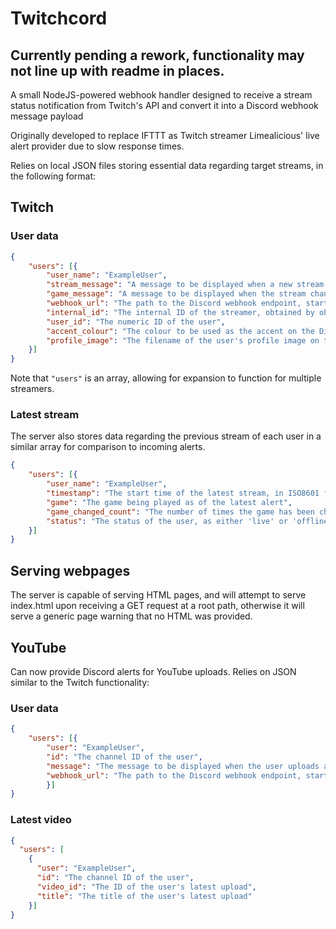 # Twitchcord
## Currently pending a rework, functionality may not line up with readme in places.
A small NodeJS-powered webhook handler designed to receive a stream status notification from Twitch's API and convert it into a Discord webhook message payload

Originally developed to replace IFTTT as Twitch streamer Limealicious' live alert provider due to slow response times.

Relies on local JSON files storing essential data regarding target streams, in the following format:

## Twitch

### User data

```JSON
{
	"users": [{
		"user_name": "ExampleUser",
		"stream_message": "A message to be displayed when a new stream starts.",
		"game_message": "A message to be displayed when the stream changes game mid-stream.",
		"webhook_url": "The path to the Discord webhook endpoint, starting with /api/webhooks/...",
		"internal_id": "The internal ID of the streamer, obtained by observing the URL of their stream thumbnails. Often just their username in lowercase, but has sometimes been observed to be different.",
		"user_id": "The numeric ID of the user",
		"accent_colour": "The colour to be used as the accent on the Discord message embed",
		"profile_image": "The filename of the user's profile image on the Twitch CDN"
	}]
}
```
Note that `"users"` is an array, allowing for expansion to function for multiple streamers.

### Latest stream

The server also stores data regarding the previous stream of each user in a similar array for comparison to incoming alerts.
```JSON
{
	"users": [{
		"user_name": "ExampleUser",
		"timestamp": "The start time of the latest stream, in ISO8601 format: YYYY-MM-DDTHH:MM:SSZ",
		"game": "The game being played as of the latest alert",
		"game_changed_count": "The number of times the game has been changed in one stream",
		"status": "The status of the user, as either 'live' or 'offline'"
	}]
}
```

## Serving webpages

The server is capable of serving HTML pages, and will attempt to serve index.html upon receiving a GET request at a root path, otherwise it will serve a generic page warning that no HTML was provided.

## YouTube
Can now provide Discord alerts for YouTube uploads. Relies on JSON similar to the Twitch functionality:

### User data

```JSON
{
	"users": [{
		"user": "ExampleUser",
		"id": "The channel ID of the user",
		"message": "The message to be displayed when the user uploads a video. Should always be followed by either a trailing space or a line break.",
		"webhook_url": "The path to the Discord webhook endpoint, starting with /api/webhooks/..."
		}]
}
```
### Latest video

```JSON
{
  "users": [
    {
      "user": "ExampleUser",
      "id": "The channel ID of the user",
      "video_id": "The ID of the user's latest upload",
      "title": "The title of the user's latest upload"
    }]
}
```
